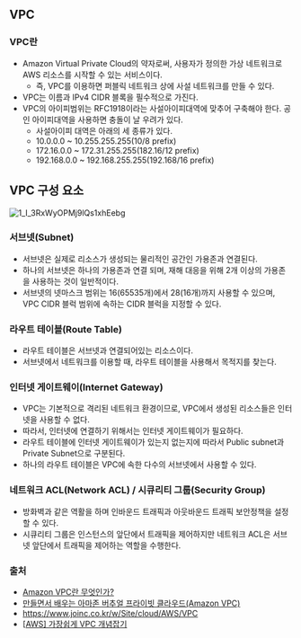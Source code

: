 ## **VPC**

### **VPC란**

- Amazon Virtual Private Cloud의 약자로써, 사용자가 정의한 가상 네트워크로 AWS 리소스를 시작할 수 있는 서비스이다.
  - 즉, VPC를 이용하면 퍼블릭 네트워크 상에 사설 네트워크를 만들 수 있다.
- VPC는 이름과 IPv4 CIDR 블록을 필수적으로 가진다.
- VPC의 아이피범위는 RFC1918이라는 사설아이피대역에 맞추어 구축해야 한다. 공인 아이피대역을 사용하면 충돌이 날 우려가 있다.
  - 사설아이피 대역은 아래의 세 종류가 있다.
  - 10.0.0.0 ~ 10.255.255.255(10/8 prefix)
  - 172.16.0.0 ~ 172.31.255.255(182.16/12 prefix)
  - 192.168.0.0 ~ 192.168.255.255(192.168/16 prefix)

## VPC 구성 요소

![1_I_3RxWyOPMj9lQs1xhEebg](https://user-images.githubusercontent.com/19471818/112138722-3406e100-8c15-11eb-90f9-7ba3a73d5e69.png)

### 서브넷(Subnet)

- 서브넷은 실제로 리소스가 생성되는 물리적인 공간인 가용존과 연결된다.
- 하나의 서브넷은 하나의 가용존과 연결 되며, 재해 대응을 위해 2개 이상의 가용존을 사용하는 것이 일반적이다.
- 서브넷의 넷마스크 범위는 16(65535개)에서 28(16개)까지 사용할 수 있으며, VPC CIDR 블럭 범위에 속하는 CIDR 블럭을 지정할 수 있다.

### 라우트 테이블(Route Table)

- 라우트 테이블은 서브넷과 연결되어있는 리소스이다.
- 서브넷에서 네트워크를 이용할 때, 라우트 테이블을 사용해서 목적지를 찾는다.

### 인터넷 게이트웨이(Internet Gateway)

- VPC는 기본적으로 격리된 네트워크 환경이므로, VPC에서 생성된 리소스들은 인터넷을 사용할 수 없다.
- 따라서, 인터넷에 연결하기 위해서는 인터넷 게이트웨이가 필요하다.
- 라우트 테이블에 인터넷 게이트웨이가 있는지 없는지에 따라서 Public subnet과 Private Subnet으로 구분된다.
- 하나의 라우트 테이블은 VPC에 속한 다수의 서브넷에서 사용할 수 있다.

### 네트워크 ACL(Network ACL) / 시큐리티 그룹(Security Group)

- 방화벽과 같은 역활을 하며 인바운드 트래픽과 아웃바운드 트래픽 보안정책을 설정할 수 있다.
- 시큐리티 그룹은 인스턴스의 앞단에서 트래픽을 제어하지만 네트워크 ACL은 서브넷 앞단에서 트래픽을 제어하는 역할을 수행한다.

### 출처

- [Amazon VPC란 무엇인가?](https://docs.aws.amazon.com/ko_kr/vpc/latest/userguide/what-is-amazon-vpc.html)
- [만들면서 배우는 아마존 버추얼 프라이빗 클라우드(Amazon VPC)](https://www.44bits.io/ko/post/understanding_aws_vpc)
- https://www.joinc.co.kr/w/Site/cloud/AWS/VPC
- [[AWS\] 가장쉽게 VPC 개념잡기](https://medium.com/harrythegreat/aws-가장쉽게-vpc-개념잡기-71eef95a7098)
